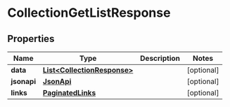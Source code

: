 

# CollectionGetListResponse


## Properties

| Name | Type | Description | Notes |
|------------ | ------------- | ------------- | -------------|
|**data** | [**List&lt;CollectionResponse&gt;**](CollectionResponse.md) |  |  [optional] |
|**jsonapi** | [**JsonApi**](JsonApi.md) |  |  [optional] |
|**links** | [**PaginatedLinks**](PaginatedLinks.md) |  |  [optional] |



